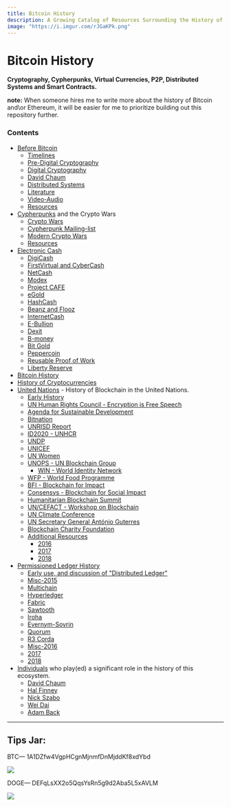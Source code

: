 ```yaml
---
title: Bitcoin History
description: A Growing Catalog of Resources Surrounding the History of Bitcoin.
image: "https://i.imgur.com/rJGaKPk.png"
---
```


# Bitcoin History
**Cryptography, Cypherpunks, Virtual Currencies, P2P, Distributed Systems and Smart Contracts.**

**note:** When someone hires me to write more about the history of Bitcoin and\or Ethereum, it will be easier for me to prioritize building out this repository further.

### Contents

* <a href="{{ site.rooturl }}/before-bitcoin">Before Bitcoin</a>
  * <a href="{{ site.rooturl }}/before-bitcoin#timelines-">Timelines</a>
  * <a href="{{ site.rooturl }}/before-bitcoin#pre-digital-cryptography-">Pre-Digital Cryptography</a>
  * <a href="{{ site.rooturl }}/before-bitcoin#digital-cryptography-">Digital Cryptography</a>
  * <a href="{{ site.rooturl }}/before-bitcoin#david-chaum-">David Chaum</a>
  * <a href="{{ site.rooturl }}/before-bitcoin#distributed-systems-">Distributed Systems</a>
  * <a href="{{ site.rooturl }}/before-bitcoin#literature-">Literature</a>
  * <a href="{{ site.rooturl }}/before-bitcoin#video-Audio-">Video-Audio</a>
  * <a href="{{ site.rooturl }}/before-bitcoin#resources-">Resources</a>
* <a href="{{ site.rooturl }}/before-bitcoin/cypherpunks.html">Cypherpunks</a> and the Crypto Wars
  * <a href="{{ site.rooturl }}/before-bitcoin/cypherpunks.html#crypto-wars-">Crypto Wars</a>
  * <a href="{{ site.rooturl }}/before-bitcoin/cypherpunks.html#cypherpunk-mailinglist-">Cypherpunk Mailing-list</a>
  * <a href="{{ site.rooturl }}/before-bitcoin/cypherpunks.html#modern-crypto-wars-">Modern Crypto Wars</a>
  * <a href="{{ site.rooturl }}/before-bitcoin/cypherpunks.html#resources-">Resources</a>
* <a href="{{ site.rooturl }}/before-bitcoin/electronic-cash.html">Electronic Cash</a>
  * <a href="{{ site.rooturl }}/before-bitcoin/electronic-cash.html#digicash-">DigiCash</a>
  * <a href="{{ site.rooturl }}/before-bitcoin/electronic-cash.html#firstvirtual-and-cybercash-">FirstVirtual and CyberCash</a>
  * <a href="{{ site.rooturl }}/before-bitcoin/electronic-cash.html#netcash-">NetCash</a>
  * <a href="{{ site.rooturl }}/before-bitcoin/electronic-cash.html#modex-">Modex</a>
  * <a href="{{ site.rooturl }}/before-bitcoin/electronic-cash.html#project-caf%C3%A9-">Project CAFE</a>
  * <a href="{{ site.rooturl }}/before-bitcoin/electronic-cash.html#egold-">eGold</a>
  * <a href="{{ site.rooturl }}/before-bitcoin/electronic-cash.html#hashcash-">HashCash</a>
  * <a href="{{ site.rooturl }}/before-bitcoin/electronic-cash.html#beenz-and-flooz-">Beanz and Flooz</a>
  * <a href="{{ site.rooturl }}/before-bitcoin/electronic-cash.html#internetcash-">InternetCash</a>
  * <a href="{{ site.rooturl }}/before-bitcoin/electronic-cash.html#e-bullion-">E-Bullion</a>
  * <a href="{{ site.rooturl }}/before-bitcoin/electronic-cash.html#dexit-">Dexit</a>
  * <a href="{{ site.rooturl }}/before-bitcoin/electronic-cash.html#b-money-">B-money</a>
  * <a href="{{ site.rooturl }}/before-bitcoin/electronic-cash.html#bit-gold-">Bit Gold</a>
  * <a href="{{ site.rooturl }}/before-bitcoin/electronic-cash.html#peppercoin-">Peppercoin</a>
  * <a href="{{ site.rooturl }}/before-bitcoin/electronic-cash.html#reusable-proof-of-work-">Reusable Proof of Work</a>
  * <a href="{{ site.rooturl }}/before-bitcoin/electronic-cash.html#liberty-reserve-">Liberty Reserve</a>
* <a href="{{ site.url }}/bitcoin-history.html">Bitcoin History</a> 
* <a href="{{ site.url }}/cryptocurrencies.html">History of Cryptocurrencies</a>
* <a href="{{ site.url }}/UnitedNations.html">United Nations</a> - History of Blockchain in the United Nations.
  * <a href="{{ site.url }}/UnitedNations.html#early-history-">Early History</a>
  * <a href="{{ site.url }}/UnitedNations.html#un-human-rights-council---encryption-is-free-speech-">UN Human Rights Council - Encryption is Free Speech</a>
  * <a href="{{ site.url }}/UnitedNations.html#agenda-for-sustainable-development-">Agenda for Sustainable Development</a>
  * <a href="{{ site.url }}/UnitedNations.html#bitnation-">Bitnation</a>
  * <a href="{{ site.url }}/UnitedNations.html#unrisd-report-">UNRISD Report</a>
  * <a href="{{ site.url }}/UnitedNations.html#id2020---unhcr-">ID2020 - UNHCR</a>
  * <a href="{{ site.url }}/UnitedNations.html#undp-">UNDP</a>
  * <a href="{{ site.url }}/UnitedNations.html#unicef-">UNICEF</a>
  * <a href="{{ site.url }}/UnitedNations.html#un-women-">UN Women</a>
  * <a href="{{ site.url }}/UnitedNations.html#unops---un-blockchain-group-">UNOPS - UN Blockchain Group</a>
    * <a href="{{ site.url }}/UnitedNations.html#win---world-identity-network-">WIN - World Identity Network</a>  
  * <a href="{{ site.url }}/UnitedNations.html#wfp---world-food-programme-">WFP - World Food Programme</a>
  * <a href="{{ site.url }}/UnitedNations.html#bfi---blockchain-for-impact">BFI - Blockchain for Impact</a>
  * <a href="{{ site.url }}/UnitedNations.html#consensys---blockchain-for-social-impact">Consensys - Blockchain for Social Impact</a>
  * <a href="{{ site.url }}/UnitedNations.html#humanitarian-blockchain-summit-">Humanitarian Blockchain Summit</a>
  * <a href="{{ site.url }}/UnitedNations.html#un-cefact---workshop-on-blockchain-">UN/CEFACT - Workshop on Blockchain</a>
  * <a href="{{ site.url }}/UnitedNations.html#un-climate-conference-">UN Climate Conference</a>
  * <a href="{{ site.url }}/UnitedNations.html#un-secretary-general-antónio-guterres-">UN Secretary General António Guterres</a>
  * <a href="{{ site.url }}/UnitedNations.html#blockchain-charity-foundation-">Blockchain Charity Foundation</a>
  * <a href="{{ site.url }}/UnitedNations.html#additional-resources-">Additional Resources</a>
    * <a href="{{ site.url }}/UnitedNations.html#2016-">2016</a>
    * <a href="{{ site.url }}/UnitedNations.html#2017-">2017</a>
    * <a href="{{ site.url }}/UnitedNations.html#2018-">2018</a>
* <a href="{{ site.url }}/DLT/permissioned.html">Permissioned Ledger History</a>
  * <a href="{{ site.url }}/DLT/permissioned.html#early-use-and-discussion-of-distributed-ledger-">Early use, and discussion of "Distributed Ledger"</a>
  * <a href="{{ site.url }}/DLT/permissioned.html#misc-2015-">Misc-2015</a>
  * <a href="{{ site.url }}/DLT/permissioned.html#multichain-">Multichain</a>
  * <a href="{{ site.url }}/DLT/permissioned.html#hyperledger-">Hyperledger</a>
  * <a href="{{ site.url }}/DLT/permissioned.html#fabric-">Fabric</a>
  * <a href="{{ site.url }}/DLT/permissioned.html#sawtooth-">Sawtooth</a>
  * <a href="{{ site.url }}/DLT/permissioned.html#iroha-">Iroha</a>
  * <a href="{{ site.url }}/DLT/permissioned.html#evernym-sovrin-">Evernym-Sovrin</a>
  * <a href="{{ site.url }}/DLT/permissioned.html#quorum-">Quorum</a>
  * <a href="{{ site.url }}/DLT/permissioned.html#r3---corda-">R3 Corda</a>
  * <a href="{{ site.url }}/DLT/permissioned.html#misc-2016-">Misc-2016</a>
  * <a href="{{ site.url }}/DLT/permissioned.html#2017-">2017</a>
  * <a href="{{ site.url }}/DLT/permissioned.html#2018-">2018</a>
* <a href="{{ site.url }}/people">Individuals</a> who play(ed) a significant role in the history of this ecosystem.
  * <a href="{{ site.url }}/people/david-chaum.html">David Chaum</a>
  * <a href="{{ site.url }}/people/hal-finney.html">Hal Finney</a>
  * <a href="{{ site.url }}/people/nick-szabo.html">Nick Szabo</a>
  * <a href="{{ site.url }}/people/wei-dai.html">Wei Dai</a>
  * <a href="{{ site.url }}/people/adam-back.html">Adam Back</a>

---

## Tips Jar:

BTC— 1A1DZfw4VgpHCgnMjnmfDnMjddKf8xdYbd

![](https://imgur.com/yXLLm9Bl.png) 

DOGE— DEFqLsXX2o5QqsYsRn5g9d2Aba5L5xAVLM

![](https://i.imgur.com/0zBLoUP.png) 

